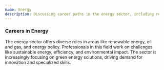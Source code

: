 ```yaml
---
name: Energy
description: Discussing career paths in the energy sector, including renewable energy, oil and gas, and energy policy.
---
```


### Careers in Energy

The energy sector offers diverse roles in areas like renewable energy, oil and gas, and energy policy. Professionals in this field work on challenges like sustainable energy, efficiency, and environmental impact. The sector is increasingly focusing on green energy solutions, driving demand for innovation and specialized skills.

